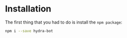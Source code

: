# Installation

The first thing that you had to do is install the `npm package`:

```bash
npm i --save hydra-bot
```
